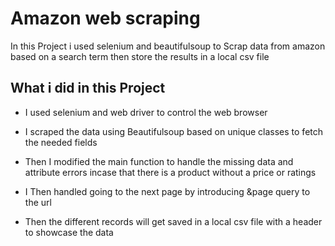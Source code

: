 
# Amazon web scraping

In this Project i used selenium and beautifulsoup to Scrap data from amazon based on a search term 
then store the results in a local csv file

## What i did in this Project

- I used selenium and web driver to control the web browser
- I scraped the data using Beautifulsoup based on unique classes to fetch the needed fields
- Then I modified the main function to handle the missing data and attribute errors incase that there is a product without a price or ratings 

- I Then handled going to the next page by introducing &page query to the url 
- Then the different records will get saved in a local csv file with a header to showcase the data 
